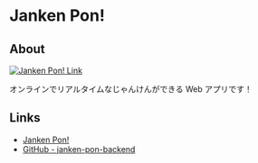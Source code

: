 # Janken Pon!

## About

[![Janken Pon! Link](https://user-images.githubusercontent.com/39449357/186129971-36aa050a-8e5e-4a10-a2bf-ecb0e4cebdf0.png)](https://janken-pon.vercel.app/)

オンラインでリアルタイムなじゃんけんができる Web アプリです！

## Links

- [Janken Pon!](https://janken-pon.vercel.app/)
- [GitHub - janken-pon-backend](https://github.com/Nag729/janken-pon-backend)
